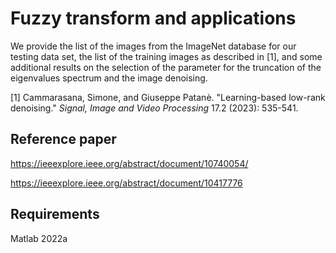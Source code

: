 # Fuzzy transform and applications

We provide the list of the images from the ImageNet database for our testing data set, the list of the training images as described in [1], and some additional results on the selection of the parameter for the truncation of the eigenvalues spectrum and the image denoising.

[1] Cammarasana, Simone, and Giuseppe Patanè. "Learning-based low-rank denoising." *Signal, Image and Video Processing* 17.2 (2023): 535-541.

## Reference paper
https://ieeexplore.ieee.org/abstract/document/10740054/

https://ieeexplore.ieee.org/abstract/document/10417776

## Requirements
Matlab 2022a
